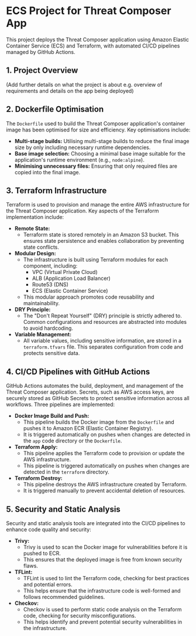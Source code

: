 # ECS Project for Threat Composer App

This project deploys the Threat Composer application using Amazon Elastic Container Service (ECS) and Terraform, with automated CI/CD pipelines managed by GitHub Actions.

## 1. Project Overview

(Add further details on what the project is about e.g. overview of requirements and details on the app being deployed)


## 2. Dockerfile Optimisation

The `Dockerfile` used to build the Threat Composer application's container image has been optimised for size and efficiency. Key optimisations include:

* **Multi-stage builds:** Utilising multi-stage builds to reduce the final image size by only including necessary runtime dependencies.
* **Base image selection:** Choosing a minimal base image suitable for the application's runtime environment (e.g., `node:alpine`).
* **Minimising unnecessary files:** Ensuring that only required files are copied into the final image.

## 3. Terraform Infrastructure

Terraform is used to provision and manage the entire AWS infrastructure for the Threat Composer application. Key aspects of the Terraform implementation include:

* **Remote State:**
    * Terraform state is stored remotely in an Amazon S3 bucket. This ensures state persistence and enables collaboration by preventing state conflicts.
* **Modular Design:**
    * The infrastructure is built using Terraform modules for each component, including:
        * VPC (Virtual Private Cloud)
        * ALB (Application Load Balancer)
        * Route53 (DNS)
        * ECS (Elastic Container Service)
    * This modular approach promotes code reusability and maintainability.
* **DRY Principle:**
    * The "Don't Repeat Yourself" (DRY) principle is strictly adhered to. Common configurations and resources are abstracted into modules to avoid hardcoding.
* **Variable Management:**
    * All variable values, including sensitive information, are stored in a `terraform.tfvars` file. This separates configuration from code and protects sensitive data.


## 4. CI/CD Pipelines with GitHub Actions

GitHub Actions automates the build, deployment, and management of the Threat Composer application. Secrets, such as AWS access keys, are securely stored as GitHub Secrets to protect sensitive information across all workflows. Three pipelines are implemented:

* **Docker Image Build and Push:**
    * This pipeline builds the Docker image from the `Dockerfile` and pushes it to Amazon ECR (Elastic Container Registry).
    * It is triggered automatically on pushes when changes are detected in the `app` code directory or the `Dockerfile`.
* **Terraform Apply:**
    * This pipeline applies the Terraform code to provision or update the AWS infrastructure.
    * This pipeline is triggered automatically on pushes when changes are detected in the `terraform` directory.
* **Terraform Destroy:**
    * This pipeline destroys the AWS infrastructure created by Terraform.
    * It is triggered manually to prevent accidental deletion of resources.

## 5. Security and Static Analysis

Security and static analysis tools are integrated into the CI/CD pipelines to enhance code quality and security:

* **Trivy:**
    * Trivy is used to scan the Docker image for vulnerabilities before it is pushed to ECR.
    * This ensures that the deployed image is free from known security flaws.
* **TFLint:**
    * TFLint is used to lint the Terraform code, checking for best practices and potential errors.
    * This helps ensure that the infrastructure code is well-formed and follows recommended guidelines.
* **Checkov:**
    * Checkov is used to perform static code analysis on the Terraform code, checking for security misconfigurations.
    * This helps identify and prevent potential security vulnerabilities in the infrastructure.
